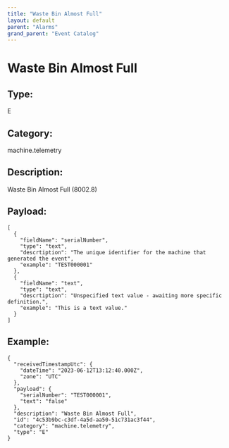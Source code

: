 ```yaml
---
title: "Waste Bin Almost Full"
layout: default
parent: "Alarms"
grand_parent: "Event Catalog"
---
```


# Waste Bin Almost Full

## Type:

E

## Category:

machine.telemetry

## Description: 

Waste Bin Almost Full (8002.8)

## Payload:

```
[
  {
    "fieldName": "serialNumber",
    "type": "text",
    "descrtiption": "The unique identifier for the machine that generated the event",
    "example": "TEST000001"
  },
  {
    "fieldName": "text",
    "type": "text",
    "descrtiption": "Unspecified text value - awaiting more specific definition.",
    "example": "This is a text value."
  }
]
```

## Example:

```
{
  "receivedTimestampUtc": {
    "dateTime": "2023-06-12T13:12:40.000Z",
    "zone": "UTC"
  },
  "payload": {
    "serialNumber": "TEST000001",
    "text": "false"
  },
  "description": "Waste Bin Almost Full",
  "id": "4c53b9bc-c3df-4a5d-aa50-51c731ac3f44",
  "category": "machine.telemetry",
  "type": "E"
}
```
